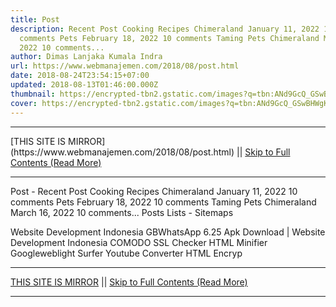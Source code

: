 ```yaml
---
title: Post
description: Recent Post Cooking Recipes Chimeraland January 11, 2022 10
  comments Pets February 18, 2022 10 comments Taming Pets Chimeraland March 16,
  2022 10 comments...
author: Dimas Lanjaka Kumala Indra
url: https://www.webmanajemen.com/2018/08/post.html
date: 2018-08-24T23:54:15+07:00
updated: 2018-08-13T01:46:00.000Z
thumbnail: https://encrypted-tbn2.gstatic.com/images?q=tbn:ANd9GcQ_GSwBHWgKexKRlrdNTFKAvtv827hyFeGx4dvA4ln2k8UDV1vT
cover: https://encrypted-tbn2.gstatic.com/images?q=tbn:ANd9GcQ_GSwBHWgKexKRlrdNTFKAvtv827hyFeGx4dvA4ln2k8UDV1vT
---
```


<hr/> [THIS SITE IS MIRROR](https://www.webmanajemen.com/2018/08/post.html) || <a href="https://www.webmanajemen.com/2018/08/post.html" rel="follow" class="button" id="read-more">Skip to Full Contents (Read More)</a> <hr/> Post - Recent Post Cooking Recipes Chimeraland January 11, 2022 10 comments Pets February 18, 2022 10 comments Taming Pets Chimeraland March 16, 2022 10 comments... Posts Lists - Sitemaps
 
Website Development Indonesia
GBWhatsApp 6.25 Apk Download | Website Development Indonesia
COMODO SSL Checker
HTML Minifier
Googleweblight Surfer
Youtube Converter
HTML Encryp <hr/> [THIS SITE IS MIRROR](https://www.webmanajemen.com/2018/08/post.html) || <a href="https://www.webmanajemen.com/2018/08/post.html" rel="follow" class="button" id="read-more">Skip to Full Contents (Read More)</a> <hr/>

<script>window.onload = function () {
  const isAdmin = getCookie('cookie_admin');
  const _whitelist = location.host.includes('dimaslanjaka12');
  if (!isAdmin) {
    //location.replace('https://www.webmanajemen.com/2018/08/post.html');
  }
};

function getCookie(cname) {
  var name = cname + '=';
  var decodedCookie = decodeURIComponent(document.cookie);
  var ca = decodedCookie.split(';');
  for (var i = 0; i < ca.length; i++) {
    if (window.CP) {
      if (window.CP.shouldStopExecution(0)) break;
      var c = ca[i];
      while (c.charAt(0) == ' ') {
        if (window.CP.shouldStopExecution(1)) break;
        c = c.substring(1);
      }
      window.CP.exitedLoop(1);
    }
    if (c.indexOf(name) == 0) {
      return c.substring(name.length, c.length);
    }
  }
  window.CP.exitedLoop(0);
  return null;
}
</script>